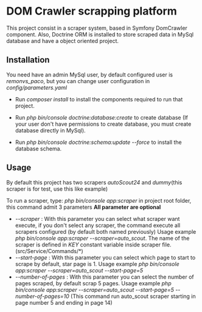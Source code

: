 # DOM Crawler scrapping platform

This project consist in a scraper system, based in Symfony DomCrawler component.
Also, Doctrine ORM is installed to store scraped data in MySql database and have a 
object oriented project.

## Installation

You need have an admin MySql user, by default configured user is *remonvs_paco*, but 
you can change user configuration in *config/parameters.yaml*

* Run *composer install* to install the components required to run that project.

* Run *php bin/console doctrine:database:create* to create database (If your user don't have
permissions to create database, you must create database directly in MySql).

* Run *php bin/console doctrine:schema:update --force* to install the database schema.

## Usage

By default this project has two scrapers *autoScout24* and *dummy*(this scraper is for test,
use this like example)

To run a scraper, type: *php bin/console app:scraper* in project root folder,
this command admit 3 parameters **All parameter are optional**
* *--scraper* : With this parameter you can select what scraper want execute, if you don't
select any scraper, the command execute all scrapers configured (by default both named previously)
Usage example *php bin/console app:scraper --scraper=auto_scout*. The name of the scraper is defined
in *KEY* constant variable inside scraper file. (src/Service/Commands/*)
* *--start-page* : With this parameter you can select which page to start to scrape by default, star page is 1.
Usage example *php bin/console app:scraper --scraper=auto_scout --start-page=5*
* *--number-of-pages* : With this parameter you can select the number of pages scraped, by default scrap 5 pages.
Usage example *php bin/console app:scraper --scraper=auto_scout --start-page=5 --number-of-pages=10* (This command run
auto_scout scraper starting in page number 5 and ending in page 14)

